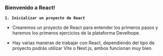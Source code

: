 ### Bienvenido a React!

**`1. Inicializar un proyecto de React`**

- Crearemos un proyecto de React para entender los primeros pasos y haremos los primeros ejercicios de la plataforma Develhope.

- Hay varias maneras de trabajar con React, dependiendo del tipo de proyecto podrás utilizar Vite o Next.js, ambos funcionan muy bien.
